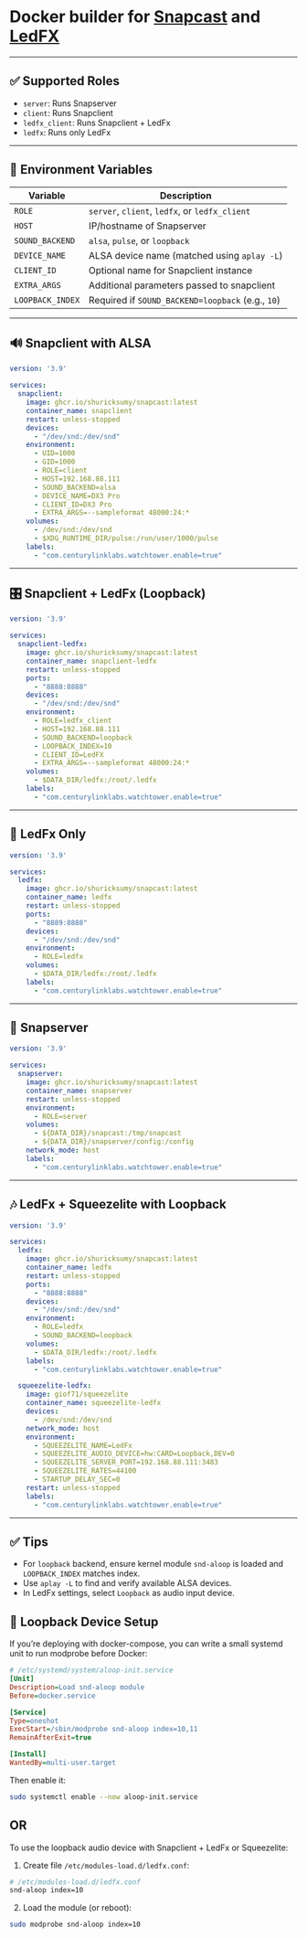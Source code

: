 
# Docker builder for [Snapcast](https://github.com/badaix/snapcast) and [LedFX](https://github.com/LedFx/LedFx)

---

## ✅ Supported Roles

- `server`: Runs Snapserver  
- `client`: Runs Snapclient  
- `ledfx_client`: Runs Snapclient + LedFx  
- `ledfx`: Runs only LedFx  

---

## 🔧 Environment Variables

| Variable         | Description                                                |
|------------------|------------------------------------------------------------|
| `ROLE`           | `server`, `client`, `ledfx`, or `ledfx_client`             |
| `HOST`           | IP/hostname of Snapserver                                  |
| `SOUND_BACKEND`  | `alsa`, `pulse`, or `loopback`                             |
| `DEVICE_NAME`    | ALSA device name (matched using `aplay -L`)               |
| `CLIENT_ID`      | Optional name for Snapclient instance                      |
| `EXTRA_ARGS`     | Additional parameters passed to snapclient                 |
| `LOOPBACK_INDEX` | Required if `SOUND_BACKEND=loopback` (e.g., `10`)          |


---

## 🔊 Snapclient with ALSA

```yaml
version: '3.9'

services:
  snapclient:
    image: ghcr.io/shuricksumy/snapcast:latest
    container_name: snapclient
    restart: unless-stopped
    devices:
      - "/dev/snd:/dev/snd"
    environment:
      - UID=1000
      - GID=1000
      - ROLE=client
      - HOST=192.168.88.111
      - SOUND_BACKEND=alsa
      - DEVICE_NAME=DX3 Pro
      - CLIENT_ID=DX3 Pro
      - EXTRA_ARGS=--sampleformat 48000:24:*
    volumes:
      - /dev/snd:/dev/snd
      - $XDG_RUNTIME_DIR/pulse:/run/user/1000/pulse
    labels:
      - "com.centurylinklabs.watchtower.enable=true"
```

---

## 🎛 Snapclient + LedFx (Loopback)

```yaml
version: '3.9'

services:
  snapclient-ledfx:
    image: ghcr.io/shuricksumy/snapcast:latest
    container_name: snapclient-ledfx
    restart: unless-stopped
    ports:
      - "8888:8888"
    devices:
      - "/dev/snd:/dev/snd"
    environment:
      - ROLE=ledfx_client
      - HOST=192.168.88.111
      - SOUND_BACKEND=loopback
      - LOOPBACK_INDEX=10
      - CLIENT_ID=LedFX
      - EXTRA_ARGS=--sampleformat 48000:24:*
    volumes:
      - $DATA_DIR/ledfx:/root/.ledfx
    labels:
      - "com.centurylinklabs.watchtower.enable=true"
```

---

## 🌈 LedFx Only

```yaml
version: '3.9'

services:
  ledfx:
    image: ghcr.io/shuricksumy/snapcast:latest
    container_name: ledfx
    restart: unless-stopped
    ports:
      - "8889:8888"
    devices:
      - "/dev/snd:/dev/snd"
    environment:
      - ROLE=ledfx
    volumes:
      - $DATA_DIR/ledfx:/root/.ledfx
    labels:
      - "com.centurylinklabs.watchtower.enable=true"
```

---

## 📡 Snapserver

```yaml
version: '3.9'

services:
  snapserver:
    image: ghcr.io/shuricksumy/snapcast:latest
    container_name: snapserver
    restart: unless-stopped
    environment:
      - ROLE=server
    volumes:
      - ${DATA_DIR}/snapcast:/tmp/snapcast
      - ${DATA_DIR}/snapserver/config:/config
    network_mode: host
    labels:
      - "com.centurylinklabs.watchtower.enable=true"
```

---

## 🎶 LedFx + Squeezelite with Loopback

```yaml
version: '3.9'

services:
  ledfx:
    image: ghcr.io/shuricksumy/snapcast:latest
    container_name: ledfx
    restart: unless-stopped
    ports:
      - "8888:8888"
    devices:
      - "/dev/snd:/dev/snd"
    environment:
      - ROLE=ledfx
      - SOUND_BACKEND=loopback
    volumes:
      - $DATA_DIR/ledfx:/root/.ledfx
    labels:
      - "com.centurylinklabs.watchtower.enable=true"

  squeezelite-ledfx:
    image: giof71/squeezelite
    container_name: squeezelite-ledfx
    devices:
      - /dev/snd:/dev/snd
    network_mode: host
    environment:
      - SQUEEZELITE_NAME=LedFx
      - SQUEEZELITE_AUDIO_DEVICE=hw:CARD=Loopback,DEV=0
      - SQUEEZELITE_SERVER_PORT=192.168.88.111:3483
      - SQUEEZELITE_RATES=44100
      - STARTUP_DELAY_SEC=0
    restart: unless-stopped
    labels:
      - "com.centurylinklabs.watchtower.enable=true"
```

---

## ✅ Tips

- For `loopback` backend, ensure kernel module `snd-aloop` is loaded and `LOOPBACK_INDEX` matches index.
- Use `aplay -L` to find and verify available ALSA devices.
- In LedFx settings, select `Loopback` as audio input device.

## 🧠 Loopback Device Setup

If you’re deploying with docker-compose, you can write a small systemd unit to run modprobe before Docker:

```ini
# /etc/systemd/system/aloop-init.service
[Unit]
Description=Load snd-aloop module
Before=docker.service

[Service]
Type=oneshot
ExecStart=/sbin/modprobe snd-aloop index=10,11
RemainAfterExit=true

[Install]
WantedBy=multi-user.target
```

Then enable it:

```bash
sudo systemctl enable --now aloop-init.service
```

## OR

To use the loopback audio device with Snapclient + LedFx or Squeezelite:

1. Create file `/etc/modules-load.d/ledfx.conf`:

```bash
# /etc/modules-load.d/ledfx.conf
snd-aloop index=10
```

2. Load the module (or reboot):

```bash
sudo modprobe snd-aloop index=10
```